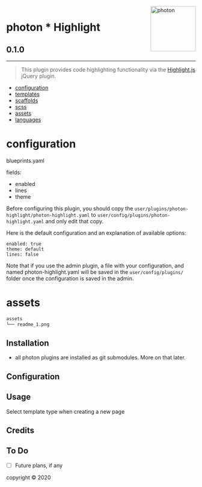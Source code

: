 <a href="https://photon-platform.net/">
    <img src="https://photon-platform.net/user/images/photon-logo-banner.png" alt="photon" title="photon" align="right" height="120" />
</a>


# photon * Highlight

## 0.1.0

---


> This plugin provides code highlighting functionality via the [Highlight.js](https://highlightjs.org/) jQuery plugin.

- [configuration](#configuration)
- [templates](#templates)
- [scaffolds](#scaffolds)
- [scss](#scss)
- [assets](#assets)
- [languages](#languages)

# configuration
blueprints.yaml

fields:
- enabled
- lines
- theme

Before configuring this plugin, you should copy the `user/plugins/photon-highlight/photon-highlight.yaml` to `user/config/plugins/photon-highlight.yaml` and only edit that copy.

Here is the default configuration and an explanation of available options:

```
enabled: true
theme: default
lines: false
```

Note that if you use the admin plugin, a file with your configuration, and named photon-highlight.yaml will be saved in the `user/config/plugins/` folder once the configuration is saved in the admin.


# assets

```sh
assets
└── readme_1.png
```


## Installation

- all photon plugins are installed as git submodules. More on that later.



## Configuration


## Usage

Select template type when creating a new page

## Credits


## To Do

- [ ] Future plans, if any


copyright &copy; 2020
